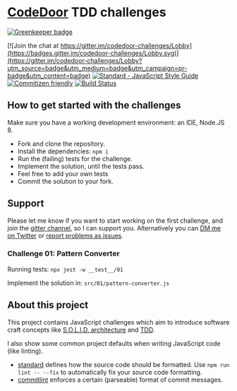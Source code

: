 # [CodeDoor](http://codedoor.org/) TDD challenges

[![Greenkeeper badge](https://badges.greenkeeper.io/coderbyheart/codedoor-challenges.svg)](https://greenkeeper.io/)

[![Join the chat at https://gitter.im/codedoor-challenges/Lobby](https://badges.gitter.im/codedoor-challenges/Lobby.svg)](https://gitter.im/codedoor-challenges/Lobby?utm_source=badge&utm_medium=badge&utm_campaign=pr-badge&utm_content=badge)
[![Standard - JavaScript Style Guide](https://img.shields.io/badge/code_style-standard-brightgreen.svg)](https://standardjs.com)
[![Commitizen friendly](https://img.shields.io/badge/commitizen-friendly-brightgreen.svg)](http://commitizen.github.io/cz-cli/)
[![Build Status](https://travis-ci.org/coderbyheart/codedoor-challenges.svg?branch=master)](https://travis-ci.org/coderbyheart/codedoor-challenges)

## How to get started with the challenges

Make sure you have a working development environment: an IDE, Node.JS 8.

- Fork and clone the repository.
- Install the dependencies: `npm i`
- Run the (failing) tests for the challenge.
- Implement the solution, until the tests pass.
- Feel free to add your own tests
- Commit the solution to your fork.

## Support

Please let me know if you want to start working on the first challenge, and join the [gitter channel](https://gitter.im/codedoor-challenges/Lobby), so I can support you. Alternatively you can [DM me on Twitter](https://twitter.com/coderbyheart/) or [report problems as issues](https://github.com/coderbyheart/codedoor-challenges/issues).

### Challenge 01: Pattern Converter

Running tests: `npx jest -w __test__/01`

Implement the solution in: `src/01/pattern-converter.js`

## About this project

This project contains JavaScript challenges which aim to introduce software craft concepts like [S.O.L.I.D. architecture](https://en.wikipedia.org/wiki/SOLID_-\(object-oriented_design\)) and [TDD](https://en.wikipedia.org/wiki/Test-driven_development).

I also show some common project defaults when writing JavaScript code (like linting).

 - [standard](https://www.npmjs.com/package/standard) defines how the source code should be formatted. Use `npm run lint -- --fix` to automatically fix your source code formatting.
 - [commitlint](http://marionebl.github.io/commitlint/) enforces a certain (parseable) format of commit messages.

